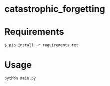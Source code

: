 catastrophic_forgetting
==

# Requirements
```
$ pip install -r requirements.txt
```

# Usage
```
python main.py
```
